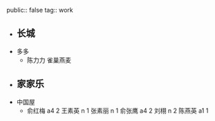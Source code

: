 public:: false
tag:: work

- 长城
	-
- 多多
	- 陈力力 雀巢燕麦
- 家家乐
	-
- 中国屋
	- 俞红梅 a4 2
	  王素英 n 1
	  张素丽 n 1
	  俞张鹰 a4 2
	  刘栩 n 2
	  陈燕英 a1 1